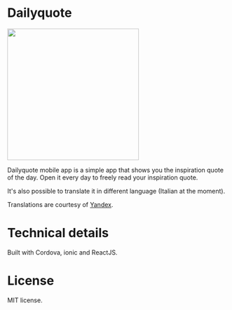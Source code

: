 # Dailyquote

<img src="https://image.ibb.co/hF7oc6/26108090_542420042795819_22998366_o.png" width="300">

Dailyquote mobile app is a simple app that shows you the inspiration quote of the day.
Open it every day to freely read your inspiration quote. 

It's also possible to translate it in different language (Italian at the moment).

Translations are courtesy of [Yandex](www.Yandex.com).

# Technical details

Built with Cordova, ionic and ReactJS.

# License

MIT license.
